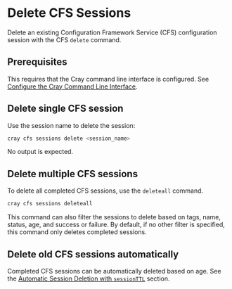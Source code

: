 # Delete CFS Sessions

Delete an existing Configuration Framework Service \(CFS\) configuration session with the CFS `delete` command.

## Prerequisites

This requires that the Cray command line interface is configured. See [Configure the Cray Command Line Interface](../configure_cray_cli.md).

## Delete single CFS session

Use the session name to delete the session:

```bash
cray cfs sessions delete <session_name>
```

No output is expected.

## Delete multiple CFS sessions

To delete all completed CFS sessions, use the `deleteall` command.

```bash
cray cfs sessions deleteall
```

This command can also filter the sessions to delete based on tags, name, status, age, and success or failure.
By default, if no other filter is specified, this command only deletes completed sessions.

## Delete old CFS sessions automatically

Completed CFS sessions can be automatically deleted based on age. See the [Automatic Session Deletion with `sessionTTL`](Automatic_Session_Deletion_with_sessionTTL.md) section.
